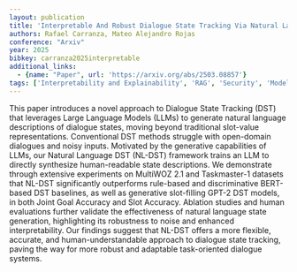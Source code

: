 ```yaml
---
layout: publication
title: 'Interpretable And Robust Dialogue State Tracking Via Natural Language Summarization With Llms'
authors: Rafael Carranza, Mateo Alejandro Rojas
conference: "Arxiv"
year: 2025
bibkey: carranza2025interpretable
additional_links:
  - {name: "Paper", url: 'https://arxiv.org/abs/2503.08857'}
tags: ['Interpretability and Explainability', 'RAG', 'Security', 'Model Architecture', 'Tools', 'BERT', 'GPT', 'Applications']
---
```

This paper introduces a novel approach to Dialogue State Tracking (DST) that
leverages Large Language Models (LLMs) to generate natural language
descriptions of dialogue states, moving beyond traditional slot-value
representations. Conventional DST methods struggle with open-domain dialogues
and noisy inputs. Motivated by the generative capabilities of LLMs, our Natural
Language DST (NL-DST) framework trains an LLM to directly synthesize
human-readable state descriptions. We demonstrate through extensive experiments
on MultiWOZ 2.1 and Taskmaster-1 datasets that NL-DST significantly outperforms
rule-based and discriminative BERT-based DST baselines, as well as generative
slot-filling GPT-2 DST models, in both Joint Goal Accuracy and Slot Accuracy.
Ablation studies and human evaluations further validate the effectiveness of
natural language state generation, highlighting its robustness to noise and
enhanced interpretability. Our findings suggest that NL-DST offers a more
flexible, accurate, and human-understandable approach to dialogue state
tracking, paving the way for more robust and adaptable task-oriented dialogue
systems.
